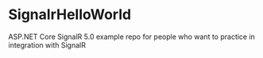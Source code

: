 # SignalrHelloWorld
ASP.NET Core SignalR 5.0 example repo for people who want to practice in integration with SignalR
